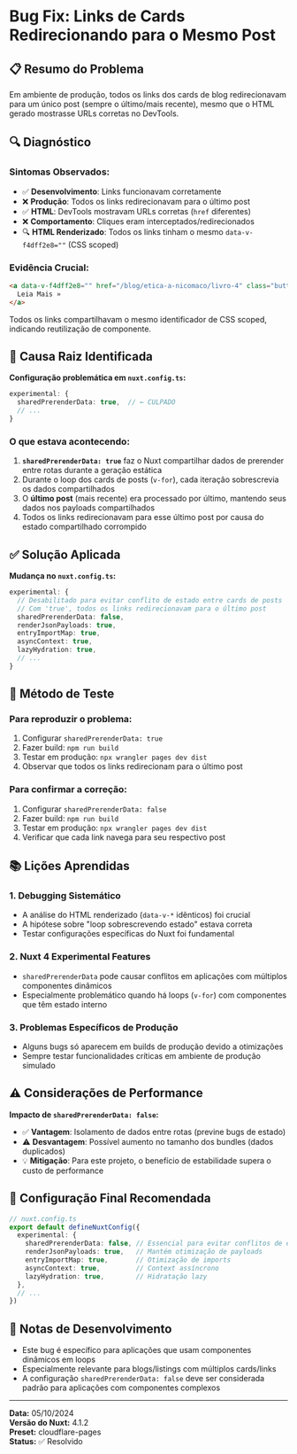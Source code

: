 # Bug Fix: Links de Cards Redirecionando para o Mesmo Post

## 📋 Resumo do Problema

Em ambiente de produção, todos os links dos cards de blog redirecionavam para um único post (sempre o último/mais recente), mesmo que o HTML gerado mostrasse URLs corretas no DevTools.

## 🔍 Diagnóstico

### Sintomas Observados:
- ✅ **Desenvolvimento**: Links funcionavam corretamente
- ❌ **Produção**: Todos os links redirecionavam para o último post
- ✅ **HTML**: DevTools mostravam URLs corretas (`href` diferentes)
- ❌ **Comportamento**: Cliques eram interceptados/redirecionados
- 🔍 **HTML Renderizado**: Todos os links tinham o mesmo `data-v-f4dff2e8=""` (CSS scoped)

### Evidência Crucial:
```html
<a data-v-f4dff2e8="" href="/blog/etica-a-nicomaco/livro-4" class="button" data-path="/blog/etica-a-nicomaco/livro-4">
  Leia Mais »
</a>
```

Todos os links compartilhavam o mesmo identificador de CSS scoped, indicando reutilização de componente.

## 🎯 Causa Raiz Identificada

**Configuração problemática em `nuxt.config.ts`:**
```typescript
experimental: {
  sharedPrerenderData: true,  // ← CULPADO
  // ...
}
```

### O que estava acontecendo:

1. **`sharedPrerenderData: true`** faz o Nuxt compartilhar dados de prerender entre rotas durante a geração estática
2. Durante o loop dos cards de posts (`v-for`), cada iteração sobrescrevia os dados compartilhados
3. O **último post** (mais recente) era processado por último, mantendo seus dados nos payloads compartilhados
4. Todos os links redirecionavam para esse último post por causa do estado compartilhado corrompido

## ✅ Solução Aplicada

**Mudança no `nuxt.config.ts`:**
```typescript
experimental: {
  // Desabilitado para evitar conflito de estado entre cards de posts
  // Com 'true', todos os links redirecionavam para o último post
  sharedPrerenderData: false,
  renderJsonPayloads: true,
  entryImportMap: true,
  asyncContext: true,
  lazyHydration: true,
  // ...
}
```

## 🧪 Método de Teste

### Para reproduzir o problema:
1. Configurar `sharedPrerenderData: true`
2. Fazer build: `npm run build`
3. Testar em produção: `npx wrangler pages dev dist`
4. Observar que todos os links redirecionam para o último post

### Para confirmar a correção:
1. Configurar `sharedPrerenderData: false`
2. Fazer build: `npm run build`
3. Testar em produção: `npx wrangler pages dev dist`
4. Verificar que cada link navega para seu respectivo post

## 📚 Lições Aprendidas

### 1. **Debugging Sistemático**
- A análise do HTML renderizado (`data-v-*` idênticos) foi crucial
- A hipótese sobre "loop sobrescrevendo estado" estava correta
- Testar configurações específicas do Nuxt foi fundamental

### 2. **Nuxt 4 Experimental Features**
- `sharedPrerenderData` pode causar conflitos em aplicações com múltiplos componentes dinâmicos
- Especialmente problemático quando há loops (`v-for`) com componentes que têm estado interno

### 3. **Problemas Específicos de Produção**
- Alguns bugs só aparecem em builds de produção devido a otimizações
- Sempre testar funcionalidades críticas em ambiente de produção simulado

## ⚠️ Considerações de Performance

**Impacto de `sharedPrerenderData: false`:**
- ✅ **Vantagem**: Isolamento de dados entre rotas (previne bugs de estado)
- ⚠️ **Desvantagem**: Possível aumento no tamanho dos bundles (dados duplicados)
- 💡 **Mitigação**: Para este projeto, o benefício de estabilidade supera o custo de performance

## 🔧 Configuração Final Recomendada

```typescript
// nuxt.config.ts
export default defineNuxtConfig({
  experimental: {
    sharedPrerenderData: false, // Essencial para evitar conflitos de estado
    renderJsonPayloads: true,   // Mantém otimização de payloads
    entryImportMap: true,       // Otimização de imports
    asyncContext: true,         // Context assíncrono
    lazyHydration: true,        // Hidratação lazy
  },
  // ...
})
```

## 📝 Notas de Desenvolvimento

- Este bug é específico para aplicações que usam componentes dinâmicos em loops
- Especialmente relevante para blogs/listings com múltiplos cards/links
- A configuração `sharedPrerenderData: false` deve ser considerada padrão para aplicações com componentes complexos

---

**Data:** 05/10/2024  
**Versão do Nuxt:** 4.1.2  
**Preset:** cloudflare-pages  
**Status:** ✅ Resolvido